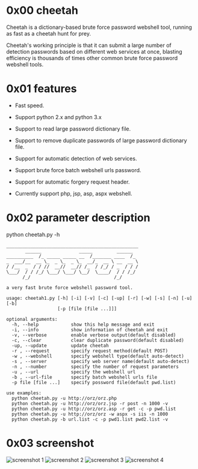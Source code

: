 # 0x00 cheetah

Cheetah is a dictionary-based brute force password webshell tool, running as fast as a cheetah hunt for prey. 

Cheetah's working principle is that it can submit a large number of detection passwords based on different web services at once, blasting efficiency is thousands of times other common brute force password webshell tools.

# 0x01 features

* Fast speed.

* Support python 2.x and python 3.x

* Support to read large password dictionary file.

* Support to remove duplicate passwords of large password dictionary file.

* Support for automatic detection of web services.

* Support brute force batch webshell urls password.

* Support for automatic forgery request header.

* Currently support php, jsp, asp, aspx webshell.

# 0x02 parameter description

python cheetah.py -h

	_________________________________________________
	       ______              _____         ______
	__________  /_ _____ _____ __  /_______ ____  /_
	_  ___/__  __ \_  _ \_  _ \_  __/_  __ \ __  __ \
	/ /__  _  / / //  __//  __// /_  / /_/ / _  / / /
	\___/  / / /_/ \___/ \___/ \__/  \____/  / / /_/
	      /_/                               /_/
	
	a very fast brute force webshell password tool.
	
	usage: cheetah1.py [-h] [-i] [-v] [-c] [-up] [-r] [-w] [-s] [-n] [-u] [-b]
	                   [-p [file [file ...]]]
	
	optional arguments:
	  -h, --help            show this help message and exit
	  -i, --info            show information of cheetah and exit
	  -v, --verbose         enable verbose output(default disabled)
	  -c, --clear           clear duplicate password(default disabled)
	  -up, --update         update cheetah
	  -r , --request        specify request method(default POST)
	  -w , --webshell       specify webshell type(default auto-detect)
	  -s , --server         specify web server name(default auto-detect)
	  -n , --number         specify the number of request parameters
	  -u , --url            specify the webshell url
	  -b , --url-file       specify batch webshell urls file
	  -p file [file ...]    specify possword file(default pwd.list)
	
	use examples:
	  python cheetah.py -u http://orz/orz.php
	  python cheetah.py -u http://orz/orz.jsp -r post -n 1000 -v
	  python cheetah.py -u http://orz/orz.asp -r get -c -p pwd.list
	  python cheetah.py -u http://orz/orz -w aspx -s iis -n 1000
	  python cheetah.py -b url.list -c -p pwd1.list pwd2.list -v

# 0x03 screenshot

![screenshot 1](https://raw.githubusercontent.com/sunnyelf/cheetah/master/screenshot/1.png)
![screenshot 2](https://raw.githubusercontent.com/sunnyelf/cheetah/master/screenshot/2.png)
![screenshot 3](https://raw.githubusercontent.com/sunnyelf/cheetah/master/screenshot/3.png)
![screenshot 4](https://raw.githubusercontent.com/sunnyelf/cheetah/master/screenshot/4.png)
